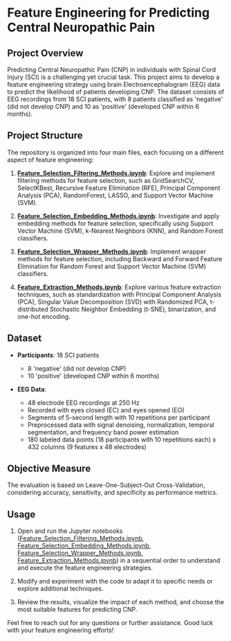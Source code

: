 # Feature Engineering for Predicting Central Neuropathic Pain

## Project Overview

Predicting Central Neuropathic Pain (CNP) in individuals with Spinal Cord Injury (SCI) is a challenging yet crucial task. This project aims to develop a feature engineering strategy using brain Electroencephalogram (EEG) data to predict the likelihood of patients developing CNP. The dataset consists of EEG recordings from 18 SCI patients, with 8 patients classified as 'negative' (did not develop CNP) and 10 as 'positive' (developed CNP within 6 months).

## Project Structure

The repository is organized into four main files, each focusing on a different aspect of feature engineering:

1. **[Feature_Selection_Filtering_Methods.ipynb](Feature_Selection_Filtering_Methods.ipynb)**: Explore and implement filtering methods for feature selection, such as GridSearchCV, SelectKBest, Recursive Feature Elimination (RFE), Principal Component Analysis (PCA), RandomForest, LASSO, and Support Vector Machine (SVM).

2. **[Feature_Selection_Embedding_Methods.ipynb](Feature_Selection_Embedding_Methods.ipynb)**: Investigate and apply embedding methods for feature selection, specifically using Support Vector Machine (SVM), k-Nearest Neighbors (KNN), and Random Forest classifiers.

3. **[Feature_Selection_Wrapper_Methods.ipynb](Feature_Selection_Wrapper_Methods.ipynb)**: Implement wrapper methods for feature selection, including Backward and Forward Feature Elimination for Random Forest and Support Vector Machine (SVM) classifiers.

4. **[Feature_Extraction_Methods.ipynb](Feature_Extraction_Methods.ipynb)**: Explore various feature extraction techniques, such as standardization with Principal Component Analysis (PCA), Singular Value Decomposition (SVD) with Randomized PCA, t-distributed Stochastic Neighbor Embedding (t-SNE), binarization, and one-hot encoding.

## Dataset

- **Participants**: 18 SCI patients
  - 8 'negative' (did not develop CNP)
  - 10 'positive' (developed CNP within 6 months)
  
- **EEG Data**:
  - 48 electrode EEG recordings at 250 Hz
  - Recorded with eyes closed (EC) and eyes opened (EO)
  - Segments of 5-second length with 10 repetitions per participant
  - Preprocessed data with signal denoising, normalization, temporal segmentation, and frequency band power estimation
  - 180 labeled data points (18 participants with 10 repetitions each) x 432 columns (9 features x 48 electrodes)

## Objective Measure

The evaluation is based on Leave-One-Subject-Out Cross-Validation, considering accuracy, sensitivity, and specificity as performance metrics.

## Usage

1. Open and run the Jupyter notebooks ([Feature_Selection_Filtering_Methods.ipynb](Feature_Selection_Filtering_Methods.ipynb), [Feature_Selection_Embedding_Methods.ipynb](Feature_Selection_Embedding_Methods.ipynb), [Feature_Selection_Wrapper_Methods.ipynb](Feature_Selection_Wrapper_Methods.ipynb), [Feature_Extraction_Methods.ipynb](Feature_Extraction_Methods.ipynb)) in a sequential order to understand and execute the feature engineering strategies.

2. Modify and experiment with the code to adapt it to specific needs or explore additional techniques.

3. Review the results, visualize the impact of each method, and choose the most suitable features for predicting CNP.

Feel free to reach out for any questions or further assistance. Good luck with your feature engineering efforts!
